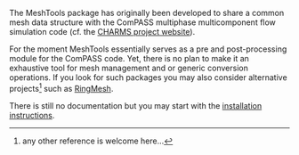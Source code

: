 The MeshTools package has originally been developed to share a common mesh data structure with the ComPASS multiphase multicomponent flow simulation code (cf. the [CHARMS project website](http://www.anr-charms.org)). 

For the moment MeshTools essentially serves as a pre and post-processing module for the ComPASS code. Yet, there is no plan to make it an exhaustive tool for mesh management and or generic conversion operations. If you look for such packages you may also consider alternative projects[^altmesh] such as [RingMesh](https://github.com/ringmesh/RINGMesh).
[^altmesh]: any other reference is welcome here...

There is still no documentation but you may start with the [installation instructions](INSTALL.md).